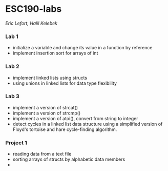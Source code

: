 # ESC190-labs
_Eric Lefort, Halil Kelebek_

### Lab 1
* initialize a variable and change its value in a function by reference
* implement insertion sort for arrays of int

### Lab 2
* implement linked lists using structs
* using unions in linked lists for data type flexibility

### Lab 3
* implement a version of strcat()
* implement a version of strcmp()
* implement a version of atoi(), convert from string to integer
* detect cycles in a linked list data structure using a simplified version of Floyd's tortoise and hare cycle-finding algorithm.




### Project 1
* reading data from a text file
* sorting arrays of structs by alphabetic data members
* 